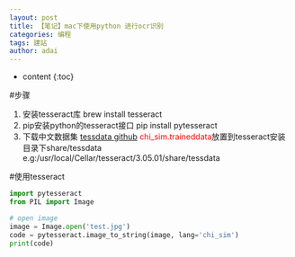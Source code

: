 ```yaml
---
layout: post
title: 【笔记】mac下使用python 进行ocr识别
categories: 编程
tags: 建站
author: adai
---
```


* content
{:toc}


#步骤
1. 安装tesseract库 brew install tesseract
2. pip安装python的tesseract接口 pip install pytesseract
3. 下载中文数据集 [tessdata github](!https://github.com/tesseract-ocr/tessdata)  <font color='#ff0000'>chi_sim.traineddata</font>放置到tesseract安装目录下share/tessdata e.g:/usr/local/Cellar/tesseract/3.05.01/share/tessdata


#使用tesseract
```python
import pytesseract
from PIL import Image

# open image
image = Image.open('test.jpg')
code = pytesseract.image_to_string(image, lang='chi_sim')
print(code)
```

